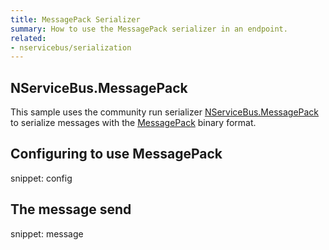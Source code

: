 ```yaml
---
title: MessagePack Serializer
summary: How to use the MessagePack serializer in an endpoint.
related:
- nservicebus/serialization
---
```



## NServiceBus.MessagePack

This sample uses the community run serializer [NServiceBus.MessagePack](https://github.com/SimonCropp/NServiceBus.MessagePack) to serialize messages with the [MessagePack](http://msgpack.org/) binary format.


## Configuring to use MessagePack

snippet: config


## The message send

snippet: message